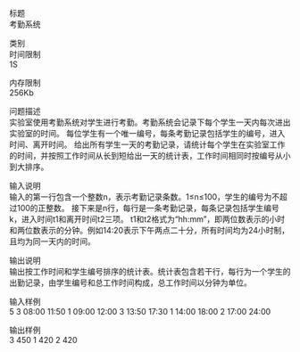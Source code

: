 标题	
考勤系统

类别	
时间限制	
1S

内存限制	
256Kb

问题描述	
实验室使用考勤系统对学生进行考勤。考勤系统会记录下每个学生一天内每次进出实验室的时间。
每位学生有一个唯一编号，每条考勤记录包括学生的编号，进入时间、离开时间。
给出所有学生一天的考勤记录，请统计每个学生在实验室工作的时间，并按照工作时间从长到短给出一天的统计表，工作时间相同时按编号从小到大排序。

输入说明	
输入的第一行包含一个整数n，表示考勤记录条数。1≤n≤100，学生的编号为不超过100的正整数。
接下来是n行，每行是一条考勤记录，每条记录包括学生编号k，进入时间t1和离开时间t2三项。
t1和t2格式为“hh:mm”，即两位数表示的小时和两位数表示的分钟。例如14:20表示下午两点二十分，所有时间均为24小时制，且均为同一天内的时间。

输出说明	
输出按工作时间和学生编号排序的统计表。统计表包含若干行，每行为一个学生的出勤记录，由学生编号和总工作时间构成，总工作时间以分钟为单位。

输入样例	
5
3 08:00 11:50
1 09:00 12:00
3 13:50 17:30
1 14:00 18:00
2 17:00 24:00

输出样例	
3 450
1 420
2 420